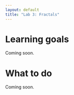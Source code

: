 ```yaml
---
layout: default
title: "Lab 3: Fractals"
---
```


# Learning goals

Coming soon.

# What to do

Coming soon.

